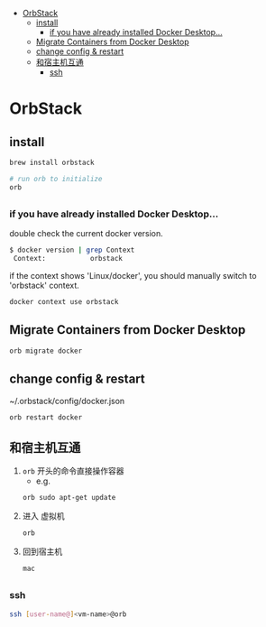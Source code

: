 [](...menustart)

- [OrbStack](#9faf850c7baa5ee4dbd707c977a27c8b)
    - [install](#19ad89bc3e3c9d7ef68b89523eff1987)
        - [if you have already installed Docker Desktop...](#22282a051540360e2ce6d59685fe4142)
    - [Migrate Containers from Docker Desktop](#b3467c5b249c59392691fc075f922adc)
    - [change config & restart](#ec7955673a495dc451e3777191d74208)
    - [和宿主机互通](#6aff2782e923eb11b0b989a9f768e7ee)
        - [ssh](#1787d7646304c5d987cf4e64a3973dc7)

[](...menuend)


<h2 id="9faf850c7baa5ee4dbd707c977a27c8b"></h2>

# OrbStack

<h2 id="19ad89bc3e3c9d7ef68b89523eff1987"></h2>

## install

```bash
brew install orbstack
```

```bash
# run orb to initialize
orb
```

<h2 id="22282a051540360e2ce6d59685fe4142"></h2>

### if you have already installed Docker Desktop...

double check the current docker version.

```bash
$ docker version | grep Context
 Context:           orbstack
```

if the context shows 'Linux/docker', you should manually switch to 'orbstack' context.

```bash
docker context use orbstack
```

<h2 id="b3467c5b249c59392691fc075f922adc"></h2>

## Migrate Containers from Docker Desktop

```bash
orb migrate docker
```


<h2 id="ec7955673a495dc451e3777191d74208"></h2>

## change config & restart

~/.orbstack/config/docker.json

```bash
orb restart docker
```


<h2 id="6aff2782e923eb11b0b989a9f768e7ee"></h2>

## 和宿主机互通

1. `orb` 开头的命令直接操作容器
    - e.g.
    ```bash
    orb sudo apt-get update
    ```
2. 进入 虚拟机
    ```bash
    orb
    ```
3. 回到宿主机
    ```bash
    mac
    ```

<h2 id="1787d7646304c5d987cf4e64a3973dc7"></h2>

### ssh

```bash
ssh [user-name@]<vm-name>@orb
```
